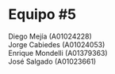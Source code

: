 # Equipo #5

Diego Mejía (A01024228)  
Jorge Cabiedes (A01024053)  
Enrique Mondelli (A01379363)  
José Salgado (A01023661)
